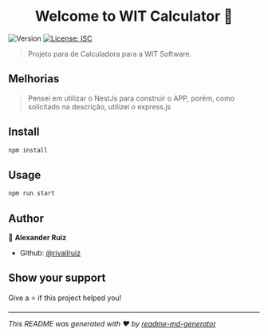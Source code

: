 <h1 align="center">Welcome to WIT Calculator 👋</h1>
<p>
  <img alt="Version" src="https://img.shields.io/badge/version-1.0.0-blue.svg?cacheSeconds=2592000" />
  <a href="#" target="_blank">
    <img alt="License: ISC" src="https://img.shields.io/badge/License-ISC-yellow.svg" />
  </a>
</p>

> Projeto para de Calculadora para a WIT Software.

## Melhorias
> Pensei em utilizar o NestJs para construir o APP, porém, como solicitado na descrição, utilizei o express.js

## Install

```sh
npm install
```

## Usage

```sh
npm run start
```

## Author

👤 **Alexander Ruiz**

* Github: [@rivailruiz](https://github.com/rivailruiz)

## Show your support

Give a ⭐️ if this project helped you!

***
_This README was generated with ❤️ by [readme-md-generator](https://github.com/kefranabg/readme-md-generator)_